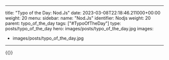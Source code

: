 
---
title: "Typo of the Day: Nod.Js"
date: 2023-03-08T22:18:46.211000+00:00
weight: 20
menu:
  sidebar:
    name: "Nod.Js"
    identifier: Nodjs
    weight: 20
    parent: typo_of_the_day
tags: ["#TypoOfTheDay"]
type: posts/typo_of_the_day
hero: images/posts/typo_of_the_day.jpg
images:
- images/posts/typo_of_the_day.jpg
---


{{<fosstodon user="mariatta" id="109989981468114169">}}

